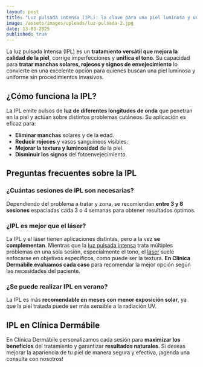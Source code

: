 ```yaml
---
layout: post
title: "Luz pulsada intensa (IPL): la clave para una piel luminosa y uniforme"
image: /assets/images/uploads/luz-pulsada-2.jpg
date: 13-03-2025
published: true
---
```

La luz pulsada intensa (IPL) es un **tratamiento versátil que mejora la calidad de la piel**, corrige imperfecciones y **unifica el tono**. Su capacidad para **tratar manchas solares, rojeces y signos de envejecimiento** lo convierte en una excelente opción para quienes buscan una piel luminosa y uniforme sin procedimientos invasivos.

## ¿Cómo funciona la IPL?

La IPL emite pulsos de **luz de diferentes longitudes de onda** que penetran en la piel y actúan sobre distintos problemas cutáneos. Su aplicación es eficaz para:

* **Eliminar manchas** solares y de la edad.
* **Reducir rojeces** y vasos sanguíneos visibles.
* **Mejorar la textura y luminosidad** de la piel.
* **Disminuir los signos** del fotoenvejecimiento.

## Preguntas frecuentes sobre la IPL

### ¿Cuántas sesiones de IPL son necesarias?

Dependiendo del problema a tratar y zona, se recomiendan **entre 3 y 8 sesiones** espaciadas cada 3 o 4 semanas para obtener resultados óptimos.

### ¿IPL es mejor que el láser?

La IPL y el láser tienen aplicaciones distintas, pero a la vez **se complementan**. Mientras que la [luz pulsada intensa](https://www.dermabile.es/tratamientos/luz-intensa-pulsada-ipl-m22-stellar/) trata múltiples problemas en una sola sesión,  especialmente el tono, el [láser](https://www.dermabile.es/tratamientos/rejuvenecimiento-facial-youlaser-prime/) suele enfocarse en objetivos específicos, como puede ser la textura. **En Clínica Dermábile evaluamos cada caso** para recomendar la mejor opción según las necesidades del paciente.

### ¿Se puede realizar IPL en verano?

La IPL es más **recomendable en meses con menor exposición solar**, ya que la piel tratada puede ser más sensible a la radiación UV.

## IPL en Clínica Dermábile

En Clínica Dermábile personalizamos cada sesión para **maximizar los beneficios** del tratamiento y garantizar **resultados naturales**. Si deseas mejorar la apariencia de tu piel de manera segura y efectiva, ¡agenda una consulta con nosotros!